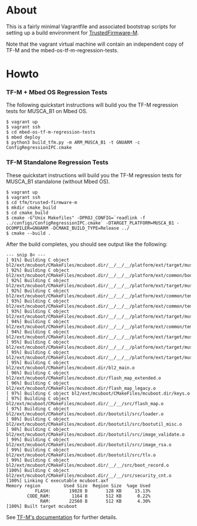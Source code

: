 # About

This is a fairly minimal Vagrantfile and associated bootstrap scripts for
setting up a build environment for
[TrustedFirmware-M](https://www.trustedfirmware.org).

Note that the vagrant virtual machine will contain an independent copy of TF-M
and the mbed-os-tf-m-regression-tests.

# Howto

### TF-M + Mbed OS Regression Tests

The following quickstart instructions will build you the TF-M regression tests
for MUSCA_B1 on Mbed OS.

```
$ vagrant up
$ vagrant ssh
$ cd mbed-os-tf-m-regression-tests
$ mbed deploy
$ python3 build_tfm.py -m ARM_MUSCA_B1 -t GNUARM -c ConfigRegressionIPC.cmake
```

### TF-M Standalone Regression Tests

These quickstart instructions will build you the TF-M regression tests for
MUSCA_B1 standalone (without Mbed OS).

```
$ vagrant up
$ vagrant ssh
$ cd tfm/trusted-firmware-m
$ mkdir cmake_build
$ cd cmake_build
$ cmake -G"Unix Makefiles" -DPROJ_CONFIG=`readlink -f ../configs/ConfigRegressionIPC.cmake` -DTARGET_PLATFORM=MUSCA_B1 -DCOMPILER=GNUARM -DCMAKE_BUILD_TYPE=Release ../
$ cmake --build .
```

After the build completes, you should see output like the following:
```
--- snip 8< ---
[ 91%] Building C object bl2/ext/mcuboot/CMakeFiles/mcuboot.dir/__/__/__/platform/ext/target/musca_b1/Native_Driver/gpio_cmsdk_drv.o
[ 92%] Building C object bl2/ext/mcuboot/CMakeFiles/mcuboot.dir/__/__/__/platform/ext/common/boot_hal.o
[ 92%] Building C object bl2/ext/mcuboot/CMakeFiles/mcuboot.dir/__/__/__/platform/ext/target/musca_b1/boot_hal.o
[ 92%] Building C object bl2/ext/mcuboot/CMakeFiles/mcuboot.dir/__/__/__/platform/ext/common/template/tfm_initial_attestation_key_material.o
[ 93%] Building C object bl2/ext/mcuboot/CMakeFiles/mcuboot.dir/__/__/__/platform/ext/common/template/tfm_rotpk.o
[ 93%] Building C object bl2/ext/mcuboot/CMakeFiles/mcuboot.dir/__/__/__/platform/ext/target/musca_b1/dummy_crypto_keys.o
[ 94%] Building C object bl2/ext/mcuboot/CMakeFiles/mcuboot.dir/__/__/__/platform/ext/common/template/nv_counters.o
[ 94%] Building C object bl2/ext/mcuboot/CMakeFiles/mcuboot.dir/__/__/__/platform/ext/target/musca_b1/CMSIS_Driver/Driver_USART.o
[ 95%] Building C object bl2/ext/mcuboot/CMakeFiles/mcuboot.dir/__/__/__/platform/ext/target/musca_b1/CMSIS_Driver/Driver_QSPI_Flash.o
[ 95%] Building C object bl2/ext/mcuboot/CMakeFiles/mcuboot.dir/__/__/__/platform/ext/target/musca_b1/CMSIS_Driver/Driver_GFC100_EFlash.o
[ 95%] Building C object bl2/ext/mcuboot/CMakeFiles/mcuboot.dir/bl2_main.o
[ 96%] Building C object bl2/ext/mcuboot/CMakeFiles/mcuboot.dir/flash_map_extended.o
[ 96%] Building C object bl2/ext/mcuboot/CMakeFiles/mcuboot.dir/flash_map_legacy.o
[ 97%] Building C object bl2/ext/mcuboot/CMakeFiles/mcuboot.dir/keys.o
[ 97%] Building C object bl2/ext/mcuboot/CMakeFiles/mcuboot.dir/__/__/src/flash_map.o
[ 97%] Building C object bl2/ext/mcuboot/CMakeFiles/mcuboot.dir/bootutil/src/loader.o
[ 98%] Building C object bl2/ext/mcuboot/CMakeFiles/mcuboot.dir/bootutil/src/bootutil_misc.o
[ 98%] Building C object bl2/ext/mcuboot/CMakeFiles/mcuboot.dir/bootutil/src/image_validate.o
[ 99%] Building C object bl2/ext/mcuboot/CMakeFiles/mcuboot.dir/bootutil/src/image_rsa.o
[ 99%] Building C object bl2/ext/mcuboot/CMakeFiles/mcuboot.dir/bootutil/src/tlv.o
[ 99%] Building C object bl2/ext/mcuboot/CMakeFiles/mcuboot.dir/__/__/src/boot_record.o
[100%] Building C object bl2/ext/mcuboot/CMakeFiles/mcuboot.dir/__/__/src/security_cnt.o
[100%] Linking C executable mcuboot.axf
Memory region         Used Size  Region Size  %age Used
           FLASH:       19828 B       128 KB     15.13%
        CODE_RAM:        1164 B       512 KB      0.22%
             RAM:       22560 B       512 KB      4.30%
[100%] Built target mcuboot
```

See [TF-M's documentation](https://ci.trustedfirmware.org/job/tf-m-build-test-nightly/lastSuccessfulBuild/artifact/build-docs/tf-m_documents/install/doc/user_guide/html/index.html) for further details.
